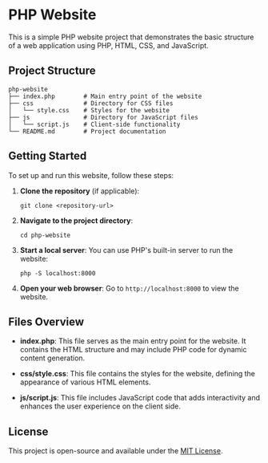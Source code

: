 # PHP Website

This is a simple PHP website project that demonstrates the basic structure of a web application using PHP, HTML, CSS, and JavaScript.

## Project Structure

```
php-website
├── index.php        # Main entry point of the website
├── css              # Directory for CSS files
│   └── style.css    # Styles for the website
├── js               # Directory for JavaScript files
│   └── script.js    # Client-side functionality
└── README.md        # Project documentation
```

## Getting Started

To set up and run this website, follow these steps:

1. **Clone the repository** (if applicable):
   ```
   git clone <repository-url>
   ```

2. **Navigate to the project directory**:
   ```
   cd php-website
   ```

3. **Start a local server**:
   You can use PHP's built-in server to run the website:
   ```
   php -S localhost:8000
   ```

4. **Open your web browser**:
   Go to `http://localhost:8000` to view the website.

## Files Overview

- **index.php**: This file serves as the main entry point for the website. It contains the HTML structure and may include PHP code for dynamic content generation.

- **css/style.css**: This file contains the styles for the website, defining the appearance of various HTML elements.

- **js/script.js**: This file includes JavaScript code that adds interactivity and enhances the user experience on the client side.

## License

This project is open-source and available under the [MIT License](LICENSE).
